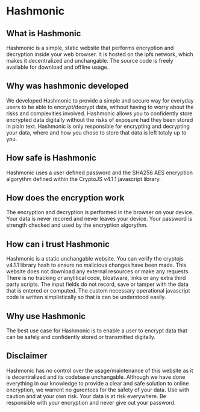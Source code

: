 # Hashmonic


## What is Hashmonic
Hashmonic is a simple, static website that performs encryption and decryption inside your web browser. It is hosted on the ipfs network, which makes it decentralized and unchangable. The source code is freely available for download and offline usage.

## Why was hashmonic developed
We developed Hashmonic to provide a simple and secure way for everyday users to be able to encrypt/decrypt data, without having to worry about the risks and complexities involved. Hashmonic allows you to confidently store encrypted data digitally without the risks of exposure had they been stored in plain text. Hashmonic is only responsible for encrypting and decrypting your data, where and how you chose to store that data is left totaly up to you.

## How safe is Hashmonic
Hashmonic uses a user defined password and the SHA256 AES encryption algorythm defined within the CryptoJS v4.1.1 javascript library.
 
## How does the encryption work
The encryption and decryption is performed in the browser on your device. Your data is never recored and never leaves your device. Your password is strength checked and used by the encryption algorythm.
                
## How can i trust Hashmonic
Hashmonic is a static unchangable website. You can verify the cryptojs v4.1.1 library hash to ensure no malicious changes have been made. This website does not download any external resources or make any requests. There is no tracking or anylitical code, bloatware, links or any extra third party scripts. The input fields do not record, save or tamper with the data that is entered or computed. The custom necessary operational javascript code is written simplistically so that is can be understood easily.

## Why use Hashmonic
The best use case for Hashmonic is to enable a user to encrypt data that can be safely and confidently stored or transmitted digitally.

## Disclaimer
Hashmonic has no control over the usage/maintenance of this website as it is decentralized and its codebase unchangable. Although we have done everything in our knowledge to provide a clear and safe solution to online encryption, we warrent no gurentees for the safety of your data. Use with caution and at your own risk. Your data is at risk everywhere. Be responsible with your encryption and never give out your password.
